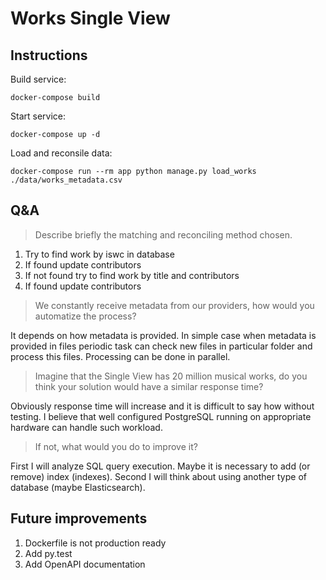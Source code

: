 # Works Single View

## Instructions 

Build service:

`docker-compose build`

Start service:

`docker-compose up -d`

Load and reconsile data:

`docker-compose run --rm app python manage.py load_works ./data/works_metadata.csv`

## Q&A

> Describe briefly the matching and reconciling method chosen.

1. Try to find work by iswc in database
1. If found update contributors
1. If not found try to find work by title and contributors
1. If found update contributors

> We constantly receive metadata from our providers, how would you automatize the process?

It depends on how metadata is provided. In simple case when metadata is provided in files
periodic task can check new files in particular folder and process this files. Processing can be done in parallel.

> Imagine that the Single View has 20 million musical works, do you think your solution would have a similar response time?

Obviously response time will increase and it is difficult to say how without testing.
I believe that well configured PostgreSQL running on appropriate hardware can handle such workload.

> If not, what would you do to improve it?

First I will analyze SQL query execution. Maybe it is necessary to add (or remove) index (indexes).
Second I will think about using another type of database (maybe Elasticsearch).

## Future improvements
1. Dockerfile is not production ready
1. Add py.test
1. Add OpenAPI documentation
